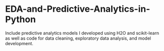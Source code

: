 # EDA-and-Predictive-Analytics-in-Python
Include predictive analytics models I developed using H2O and scikit-learn as well as code for data cleaning, exploratory data analysis, and model development.
